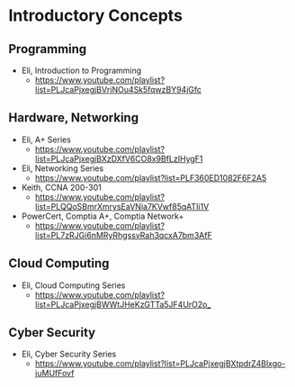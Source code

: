 # Introductory Concepts

## Programming

- Eli, Introduction to Programming
  - <https://www.youtube.com/playlist?list=PLJcaPjxegjBVrjNOu4Sk5fqwzBY94jGfc>

## Hardware, Networking

- Eli, A+ Series
  - <https://www.youtube.com/playlist?list=PLJcaPjxegjBXzDXfV6CO8x9BfLzIHygF1>
- Eli, Networking Series
  - <https://www.youtube.com/playlist?list=PLF360ED1082F6F2A5>
- Keith, CCNA 200-301
  - <https://www.youtube.com/playlist?list=PLQQoSBmrXmrysEaVNia7KVwf85qATIi1V>
- PowerCert, Comptia A+, Comptia Network+
  - <https://www.youtube.com/playlist?list=PL7zRJGi6nMRyRhgssvRah3qcxA7bm3AfF>

## Cloud Computing

- Eli, Cloud Computing Series
  - <https://www.youtube.com/playlist?list=PLJcaPjxegjBWWtJHeKzGTTa5JF4UrO2o_>

## Cyber Security

- Eli, Cyber Security Series
  - <https://www.youtube.com/playlist?list=PLJcaPjxegjBXtpdrZ4Blxgo-juMUfFovf>